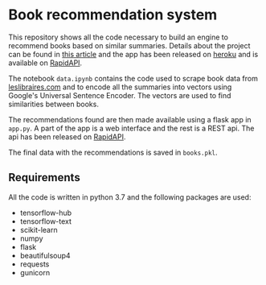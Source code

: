 # Book recommendation system

This repository shows all the code necessary to build an engine to recommend books based on similar summaries. 
Details about the project can be found in [this article](https://yan-gobeil.medium.com/how-simple-is-it-to-build-an-end-to-end-item-based-recommender-system-90f6d959e7c2) 
and the app has been released on [heroku](https://recommending-books.herokuapp.com/)
and is available on [RapidAPI](https://rapidapi.com/yangobeil/api/recommending-books).

The notebook `data.ipynb` contains the code used to scrape book data from [leslibraires.com](leslibraires.com) and
to encode all the summaries into vectors using Google's Universal Sentence Encoder. The vectors are used to find
similarities between books.

The recommendations found are then made available using a flask app in `app.py`. A part of the app is a web interface 
and the rest is a REST api. The api has been released on [RapidAPI]().

The final data with the recommendations is saved in `books.pkl`.

## Requirements

All the code is written in python 3.7 and the following packages are used:
- tensorflow-hub
- tensorflow-text
- scikit-learn
- numpy
- flask
- beautifulsoup4
- requests
- gunicorn